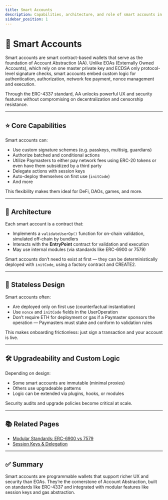```yaml
---
title: Smart Accounts
description: Capabilities, architecture, and role of smart accounts in Account Abstraction (AA).
sidebar_position: 1
---
```


# 🧠 Smart Accounts

Smart accounts are smart contract-based wallets that serve as the foundation of Account Abstraction (AA). Unlike EOAs (Externally Owned Accounts), which rely on one master private key and ECDSA only protocol-level signature checks, smart accounts embed custom logic for authentication, authorization, network fee payment, nonce management and execution.

Through the ERC-4337 standard, AA unlocks powerful UX and security features without compromising on decentralization and censorship resistance.

---

## ⭐️ Core Capabilities

Smart accounts can:
* Use custom signature schemes (e.g. passkeys, multisig, guardians)
* Authorize batched and conditional actions
* Utilize Paymasters to either pay network fees using ERC-20 tokens or even have them subsidized by a third party
* Delegate actions with session keys
* Auto-deploy themselves on first use (`initCode`)
* And more

This flexibility makes them ideal for DeFi, DAOs, games, and more.

---

## 📐 Architecture

Each smart account is a contract that:
- Implements a `validateUserOp()` function for on-chain validation, simulated off-chain by bundlers
- Interacts with the **EntryPoint** contract for validation and execution
- May use internal modules (via standards like ERC-6900 or 7579)

Smart accounts don’t need to exist at first — they can be deterministically deployed with `initCode`, using a factory contract and CREATE2.

---

## 🔄 Stateless Design

Smart accounts often:
- Are deployed only on first use (counterfactual instantiation)
- Use `nonce` and `initCode` fields in the UserOperation
- Don’t require ETH for deployment or gas if a Paymaster sponsors the operation — Paymasters must stake and conform to validation rules

This makes onboarding frictionless: just sign a transaction and your account is live.

---

## 🛠 Upgradeability and Custom Logic

Depending on design:
- Some smart accounts are immutable (minimal proxies)
- Others use upgradeable patterns
- Logic can be extended via plugins, hooks, or modules

Security audits and upgrade policies become critical at scale.

---

## 📚 Related Pages

- [Modular Standards: ERC-6900 vs 7579](./modular-standards.md)
- [Session Keys & Delegation](./session-keys-and-delegation.md)

---

## ✅ Summary

Smart accounts are programmable wallets that support richer UX and security than EOAs. They’re the cornerstone of Account Abstraction, built on standards like ERC-4337 and integrated with modular features like session keys and gas abstraction.

